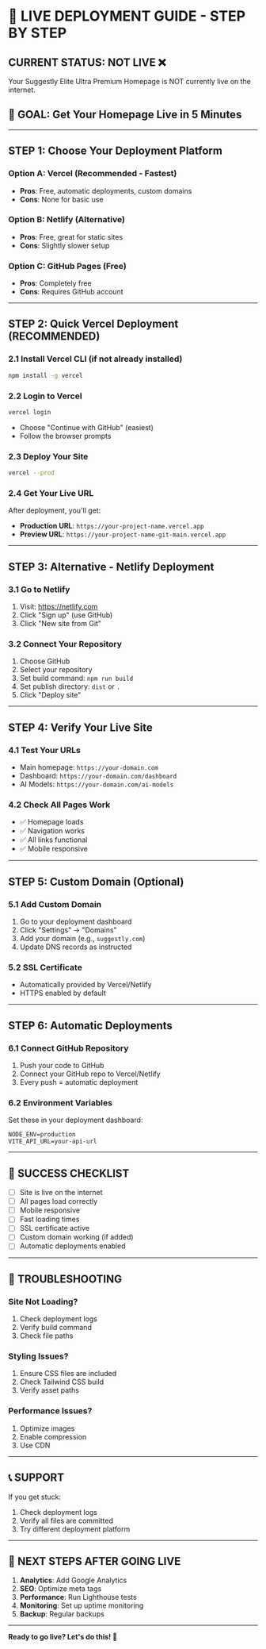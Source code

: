 # 🚀 LIVE DEPLOYMENT GUIDE - STEP BY STEP

## CURRENT STATUS: NOT LIVE ❌

Your Suggestly Elite Ultra Premium Homepage is NOT currently live on the internet.

## 🎯 GOAL: Get Your Homepage Live in 5 Minutes

---

## STEP 1: Choose Your Deployment Platform

### Option A: Vercel (Recommended - Fastest)

- **Pros**: Free, automatic deployments, custom domains
- **Cons**: None for basic use

### Option B: Netlify (Alternative)

- **Pros**: Free, great for static sites
- **Cons**: Slightly slower setup

### Option C: GitHub Pages (Free)

- **Pros**: Completely free
- **Cons**: Requires GitHub account

---

## STEP 2: Quick Vercel Deployment (RECOMMENDED)

### 2.1 Install Vercel CLI (if not already installed)

```bash
npm install -g vercel
```

### 2.2 Login to Vercel

```bash
vercel login
```

- Choose "Continue with GitHub" (easiest)
- Follow the browser prompts

### 2.3 Deploy Your Site

```bash
vercel --prod
```

### 2.4 Get Your Live URL

After deployment, you'll get:

- **Production URL**: `https://your-project-name.vercel.app`
- **Preview URL**: `https://your-project-name-git-main.vercel.app`

---

## STEP 3: Alternative - Netlify Deployment

### 3.1 Go to Netlify

1. Visit: https://netlify.com
2. Click "Sign up" (use GitHub)
3. Click "New site from Git"

### 3.2 Connect Your Repository

1. Choose GitHub
2. Select your repository
3. Set build command: `npm run build`
4. Set publish directory: `dist` or `.`
5. Click "Deploy site"

---

## STEP 4: Verify Your Live Site

### 4.1 Test Your URLs

- Main homepage: `https://your-domain.com`
- Dashboard: `https://your-domain.com/dashboard`
- AI Models: `https://your-domain.com/ai-models`

### 4.2 Check All Pages Work

- ✅ Homepage loads
- ✅ Navigation works
- ✅ All links functional
- ✅ Mobile responsive

---

## STEP 5: Custom Domain (Optional)

### 5.1 Add Custom Domain

1. Go to your deployment dashboard
2. Click "Settings" → "Domains"
3. Add your domain (e.g., `suggestly.com`)
4. Update DNS records as instructed

### 5.2 SSL Certificate

- Automatically provided by Vercel/Netlify
- HTTPS enabled by default

---

## STEP 6: Automatic Deployments

### 6.1 Connect GitHub Repository

1. Push your code to GitHub
2. Connect your GitHub repo to Vercel/Netlify
3. Every push = automatic deployment

### 6.2 Environment Variables

Set these in your deployment dashboard:

```
NODE_ENV=production
VITE_API_URL=your-api-url
```

---

## 🎉 SUCCESS CHECKLIST

- [ ] Site is live on the internet
- [ ] All pages load correctly
- [ ] Mobile responsive
- [ ] Fast loading times
- [ ] SSL certificate active
- [ ] Custom domain working (if added)
- [ ] Automatic deployments enabled

---

## 🚨 TROUBLESHOOTING

### Site Not Loading?

1. Check deployment logs
2. Verify build command
3. Check file paths

### Styling Issues?

1. Ensure CSS files are included
2. Check Tailwind CSS build
3. Verify asset paths

### Performance Issues?

1. Optimize images
2. Enable compression
3. Use CDN

---

## 📞 SUPPORT

If you get stuck:

1. Check deployment logs
2. Verify all files are committed
3. Try different deployment platform

---

## 🎯 NEXT STEPS AFTER GOING LIVE

1. **Analytics**: Add Google Analytics
2. **SEO**: Optimize meta tags
3. **Performance**: Run Lighthouse tests
4. **Monitoring**: Set up uptime monitoring
5. **Backup**: Regular backups

---

**Ready to go live? Let's do this! 🚀**



















